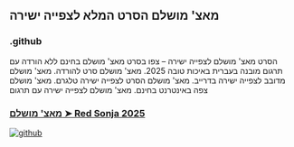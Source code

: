 ## מאצ' מושלם הסרט המלא לצפייה ישירה

### .github

הסרט מאצ' מושלם לצפייה ישירה – צפו בסרט מאצ' מושלם בחינם ללא הורדה עם תרגום מובנה בעברית באיכות טובה 2025. מאצ' מושלם סרט להורדה. מאצ' מושלם מדובב לצפייה ישירה בדרייב. מאצ' מושלם הסרט לצפייה ישירה טלגרם. מאצ' מושלם צפה באינטרנט בחינם. מאצ' מושלם לצפייה ישירה עם תרגום

### [מאצ' מושלם ➤ Red Sonja 2025](https://watching4khdmovies.blogspot.com/2025/08/materialists-he.html)

<a href="https://watching4khdmovies.blogspot.com/2025/08/materialists-he.html" rel="nofollow"><img src="https://image.tmdb.org/t/p/w1280/oaesRyRtybVhvJGo0nkbLKNYxWW.jpg" alt="github" data-canonical-src="https://image.tmdb.org/t/p/w1280/oaesRyRtybVhvJGo0nkbLKNYxWW.jpg" style="max-width: 100%;"></a>
